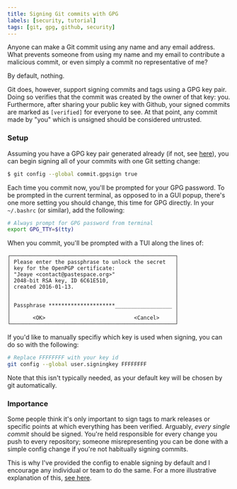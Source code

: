 ```yaml
---
title: Signing Git commits with GPG
labels: [security, tutorial]
tags: [git, gpg, github, security]
---
```


Anyone can make a Git commit using any name and any email address. What prevents
someone from using my name and my email to contribute a malicious commit, or
even simply a commit no representative of me?

By default, nothing.

Git does, however, support signing commits and tags using a GPG key pair. Doing
so verifies that the commit was created by the owner of that key: you.
Furthermore, after sharing your public key with Github, your signed commits are
marked as `[verified]` for everyone to see. At that point, any commit made by
"you" which is unsigned should be considered untrusted.

### Setup
Assuming you have a GPG key pair generated already (if not, see
[here](https://www.gnupg.org/gph/en/manual.html#INTRO)), you can begin signing
all of your commits with one Git setting change:

```bash
$ git config --global commit.gpgsign true
```

Each time you commit now, you'll be prompted for your GPG password. To be
prompted in the current terminal, as opposed to in a GUI popup, there's one more
setting you should change, this time for GPG directly. In your `~/.bashrc` (or
similar), add the following:

```bash
# Always prompt for GPG password from terminal
export GPG_TTY=$(tty)
```

When you commit, you'll be prompted with a TUI along the lines of:

```text
┌────────────────────────────────────────────────────┐
│ Please enter the passphrase to unlock the secret   │
│ key for the OpenPGP certificate:                   │
│ "Jeaye <contact@pastespace.org>"                   │
│ 2048-bit RSA key, ID 6C61E510,                     │
│ created 2016-01-13.                                │
│                                                    │
│                                                    │
│ Passphrase *********************__________________ │
│                                                    │
│       <OK>                            <Cancel>     │
└────────────────────────────────────────────────────┘
```

If you'd like to manually specifiy which key is used when signing, you can do so
with the following:

```bash
# Replace FFFFFFFF with your key id
git config --global user.signingkey FFFFFFFF
```

Note that this isn't typically needed, as your default key will be chosen by git
automatically.

### Importance
Some people think it's only important to sign tags to mark releases or specific
points at which everything has been verified. Arguably, *every single commit*
should be signed. You're held responsible for every change you push to every
repository; someone misrepresenting you can be done with a simple config change
if you're not habitually signing commits.

This is why I've provided the config to enable signing by default and I
encourage any individual or team to do the same. For a more illustrative
explanation of this,
[see here](https://mikegerwitz.com/papers/git-horror-story.html).
